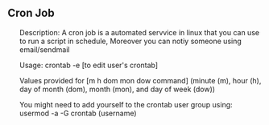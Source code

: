 <p>
<h2>Cron Job</h2>
<ul>Description: A cron job is a automated servvice in linux that you can use to run a script in schedule, Moreover you can notiy someone using email/sendmail</ul>
<ul>Usage: crontab -e  [to edit user's crontab]</ul>
<ul>Values provided for [m h  dom mon dow   command] (minute (m), hour (h), day of month (dom), month (mon), and day of week (dow))</ul>
<ul>You might need to add yourself to the crontab user group using: usermod -a -G crontab (username)</ul>
</p>
